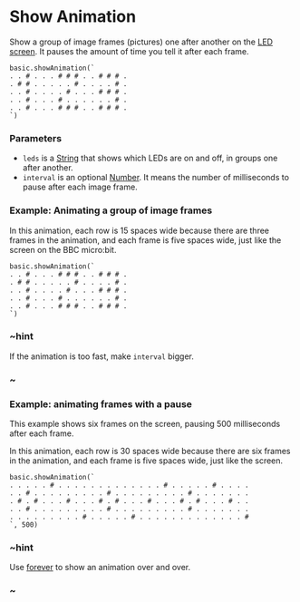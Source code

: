 # Show Animation

Show a group of image frames (pictures) one after another on the [LED screen](/device/screen). It pauses the amount of time you tell it after each frame.

```sig
basic.showAnimation(`
. . # . . . # # # . . # # # .
. # # . . . . . # . . . . # .
. . # . . . . # . . . # # # .
. . # . . . # . . . . . . # .
. . # . . . # # # . . # # # .
`)
```

### Parameters

* `leds` is a [String](/reference/types/string) that shows which LEDs are on and off, in groups one after another.
* `interval` is an optional [Number](/reference/types/number). It means the number of milliseconds to pause after each image frame.

### Example: Animating a group of image frames

In this animation, each row is 15 spaces wide because
there are three frames in the animation, and each frame is
five spaces wide, just like the screen on the BBC micro:bit.

```blocks
basic.showAnimation(`
. . # . . . # # # . . # # # .
. # # . . . . . # . . . . # .
. . # . . . . # . . . # # # .
. . # . . . # . . . . . . # .
. . # . . . # # # . . # # # .
`)
```

### ~hint 

If the animation is too fast, make `interval` bigger.

### ~

### Example: animating frames with a pause

This example shows six frames on the screen, pausing 500 milliseconds after each frame.

In this animation, each row is 30 spaces wide because
there are six frames in the animation, and each frame is
five spaces wide, just like the screen.

```blocks
basic.showAnimation(`
. . . . . # . . . . . . . . . . . . . # . . . . . # . . . .
. . # . . . . . . . . . # . . . . . . . . . # . . . . . . .
. # . # . . . # . . . # . # . . . # . . . # . # . . . # . .
. . # . . . . . . . . . # . . . . . . . . . # . . . . . . .
. . . . . . . . . # . . . . . # . . . . . . . . . . . . . #
`, 500)
```

### ~hint 

Use [forever](/reference/basic/forever) to show an animation over and over.

### ~
